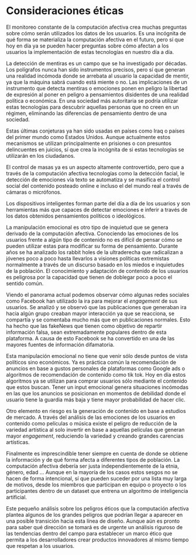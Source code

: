 # Consideraciones éticas

El monitoreo constante de la computación afectiva crea muchas preguntas sobre cómo serán utilizados los datos de los usuarios. Es una incógnita de qué forma se materializa la computación afectiva en el futuro, pero sí que hoy en día ya se pueden hacer preguntas sobre cómo afectan a los usuarios la implementación de estas tecnologías en nuestro día a día.

La detección de mentiras es un campo que se ha investigado por décadas. Los polígrafos nunca han sido instrumentos precisos, pero sí que generan una realidad incómoda donde se arrebata al usuario la capacidad de mentir, ya que la máquina sabrá cuando está miente o no. Las implicaciones de un instrumento que detecta mentiras o emociones ponen en peligro la libertad de expresión al poner en peligro a pensamientos disidentes de una realidad política o económica. En una sociedad más autoritaria se podría utilizar estas tecnologías para descubrir aquellas personas que no creen en un régimen, eliminando las diferencias de pensamiento dentro de una sociedad.

Estas últimas conjeturas ya han sido usadas en países como Iraq o países del primer mundo como Estados Unidos. Aunque actualmente estos mecanismos se utilizan principalmente en prisiones o con presuntos delincuentes en juicios, sí que crea la incógnita de si estas tecnologías se utilizarán en los ciudadanos.

El control de masas ya es un aspecto altamente controvertido, pero que a través de la computación afectiva tecnologías como la detección facial, le detección de emociones vía texto se automatiza y se masifica el control social del contenido posteado online e incluso el del mundo real a través de cámaras o micrófonos.

Los dispositivos inteligentes forman parte del día a día de los usuarios y son herramientas más que capaces de detectar emociones e inferir a través de los datos obtenidos pensamientos políticos o ideológicos.

La manipulación emocional es otro tipo de inquietud que se genera derivado de la computación afectiva. Conociendo las emociones de los usuarios frente a algún tipo de contenido no es difícil de pensar cómo se pueden utilizar estas para modificar su forma de pensamiento. Durante años se ha analizado los rabbit holes de la ultraderecha que radicalizan a jóvenes poco a poco hasta llevarlos a visiones políticas extremistas normalmente a través de un discurso basado en los miedos e inquietudes de la población. El conocimiento y adaptación de contenido de los usuarios es peligrosa por la capacidad que tienen de doblegar poco a poco el sentido común.

Viendo el panorama actual podemos observar cómo algunas redes sociales como Facebook han utilizado la ira para mejorar el *engagement* de sus usuarios. Se analizó y se observó que las publicaciones que generaban ira hacia algún grupo creaban mayor interacción ya que se reacciona, se compartía y se comentaba mucho más que en publicaciones normales. Esto ha hecho que las fakeNews que tienen como objetivo de repartir información falsa, sean extremadamente populares dentro de esta plataforma. A causa de esto Facebook se ha convertido en una de las mayores fuentes de información difamatoria.

Esta manipulación emocional no tiene que venir sólo desde puntos de vista políticos sino económicos. Ya es práctica común la recomendación de anuncios en base a gustos personales de plataformas como Google ads o algoritmos de recomendación de contenido como tik tok. Hoy en día estos algoritmos ya se utilizan para comprar usuarios sólo mediante el contenido que estos buscan. Tener un input emocional genera situaciones incómodas en las que los anuncios se posicionan en momentos de debilidad donde el usuario tiene la guardia más baja y tiene mayor probabilidad de hacer clic.

Otro elemento en riesgo es la generación de contenido en base a estudios de mercado. A través del análisis de las emociones de los usuarios en contenido como películas o música existe el peligro de reducción de la variedad artística al solo invertir en base a aquellas películas que generan mayor *engagement*, reduciendo la variedad y creando grandes carencias artísticas. 

Finalmente es imprescindible tener siempre en cuenta de donde se obtiene la información y de qué forma afecta a diferentes tipos de población. La computación afectiva debería ser justa independientemente de la etnia, género, edad … Aunque en la mayoría de los casos estos sesgos no se hacen de forma intencional, sí que pueden suceder por una lista muy larga de motivos, desde los miembros que participan en equipo o proyecto o los participantes dentro de un dataset que entrena un algoritmo de inteligencia artificial.

Este pequeño análisis sobre los peligros éticos que la computación afectiva plantea algunos de los grandes peligros que podrían llegar a aparecer en una posible transición hacia esta línea de diseño. Aunque aún es pronto para saber qué dirección se tomará es de urgente un análisis riguroso de las tendencias dentro del campo para establecer un marco ético que permita a los desarrolladores crear productos innovadores al mismo tiempo que respetan a los usuarios.